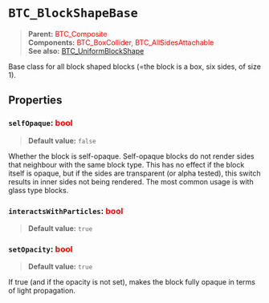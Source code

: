 # `BTC_BlockShapeBase`
> **Parent:** <span style='color: red;'>BTC_Composite</span><br>
> **Components:** <span style='color: red;'>BTC_BoxCollider</span>, <span style='color: red;'>BTC_AllSidesAttachable</span><br>
> **See also:** [BTC_UniformBlockShape](../../../../reference/block/component/shape/BTC_UniformBlockShape.md)<br>

Base class for all block shaped blocks (=the block is a box, six sides, of size 1).
## Properties
### `selfOpaque`: <span style='color: red;'>bool</span>
> **Default value:** `false`<br>

Whether the block is self-opaque. Self-opaque blocks do not render sides that neighbour with the same block type. This has no effect if the block itself is opaque, but if the sides are transparent (or alpha tested), this switch results in inner sides not being rendered. The most common usage is with glass type blocks.
### `interactsWithParticles`: <span style='color: red;'>bool</span>
> **Default value:** `true`<br>

### `setOpacity`: <span style='color: red;'>bool</span>
> **Default value:** `true`<br>

If true (and if the opacity is not set), makes the block fully opaque in terms of light propagation.
